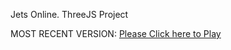 Jets Online. ThreeJS Project

MOST RECENT VERSION: [Please Click here to Play](https://rawcdn.githack.com/alperenbutun/jets-online/1d44178/index.html)
